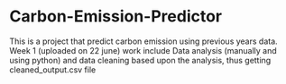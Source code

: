 # Carbon-Emission-Predictor
This is a project that predict carbon emission using previous years data.
 Week 1 (uploaded on 22 june) work include Data analysis (manually and using python) and data cleaning based upon the analysis, thus getting cleaned_output.csv file
